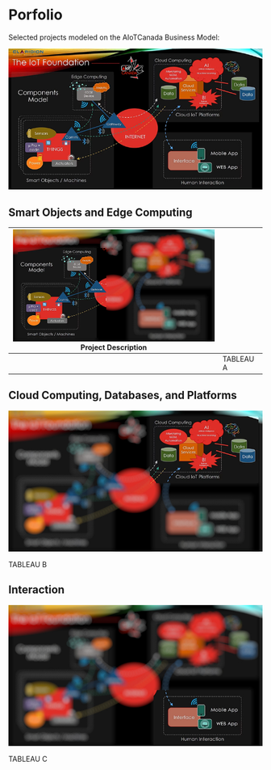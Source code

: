 # Porfolio

Selected projects modeled on the  AIoTCanada Business Model:

<img src="img/model1.jpg" alt="Modèle d'AIoTCanada" width="700">

## Smart Objects and Edge Computing

| <img src="img/model1a.jpg" alt="Modèle d'AIoTCanada" width="400"> Project Description |      |
|------|------|
|      | TABLEAU A    |

## Cloud Computing, Databases, and Platforms

![Modèle d'AIoTCanada](img/model1b.jpg "Modèle d'AIoTCanada")

TABLEAU B

## Interaction
 
![Modèle d'AIoTCanada](img/model1c.jpg "Modèle d'AIoTCanada")

TABLEAU C
